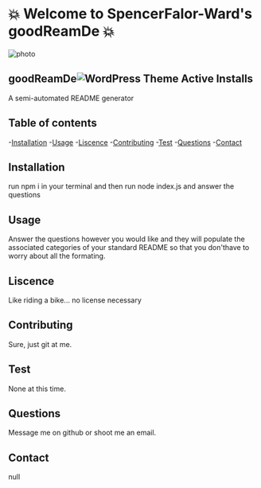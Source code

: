 # :boom: Welcome to SpencerFalor-Ward's goodReamDe :boom:

![photo](https://avatars0.githubusercontent.com/u/56806215?v=4)

## goodReamDe![WordPress Theme Active Installs](https://img.shields.io/wordpress/theme/installs/twentysixteen)

A semi-automated README generator

## Table of contents

-[Installation](#Installation)
-[Usage](#Usage)
-[Liscence](#Liscence)
-[Contributing](#Contributing)
-[Test](#Test)
-[Questions](#Questions)
-[Contact](#Contact)

## Installation

run npm i in your terminal and then run node index.js and answer the questions

## Usage

Answer the questions however you would like and they will populate the associated categories of your standard README so that you don'thave to worry about all the formating.

## Liscence

Like riding a bike... no license necessary

## Contributing

Sure, just git at me.

## Test

None at this time.

## Questions

Message me on github or shoot me an email.

## Contact

null
